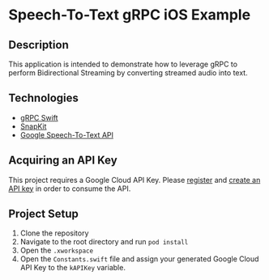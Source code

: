 # Speech-To-Text gRPC iOS Example

## Description

This application is intended to demonstrate how to leverage gRPC to perform Bidirectional Streaming by converting streamed audio into text. 

## Technologies

* [gRPC Swift](https://github.com/grpc/grpc-swift)
* [SnapKit](https://github.com/SnapKit/SnapKit)
* [Google Speech-To-Text API](https://cloud.google.com/speech-to-text)

## Acquiring an API Key
This project requires a Google Cloud API Key. Please [register](https://cloud.google.com/apis/docs/getting-started) and [create an API key](https://cloud.google.com/docs/authentication/api-keys) in order to consume the API.

## Project Setup
1. Clone the repository
2. Navigate to the root directory and run `pod install`
3. Open the `.xworkspace`
4. Open the `Constants.swift` file and assign your generated Google Cloud API Key to the `kAPIKey` variable.
